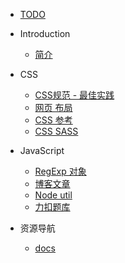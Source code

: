 * [TODO](todo.md)

* Introduction
    * [简介](README.md)

* CSS
    * [CSS规范 - 最佳实践](css-practice.md)
    * [网页 布局](css-layout.md)
    * [CSS 参考](css-reference.md)
    * [CSS SASS](css-sass.md)

* JavaScript
    * [RegExp 对象](js-regexp.md)
    * [博客文章](js-blog.md)
    * [Node util](node-helper.md)
    * [力扣题库](js-leetcode-cn.md)

* 资源导航
    * [docs](docs.md)